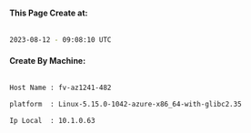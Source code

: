 
   
#### This Page Create at:

```bash

2023-08-12 - 09:08:10 UTC

```

#### Create By Machine:

```bash

Host Name : fv-az1241-482

platform  : Linux-5.15.0-1042-azure-x86_64-with-glibc2.35

Ip Local  : 10.1.0.63

```

